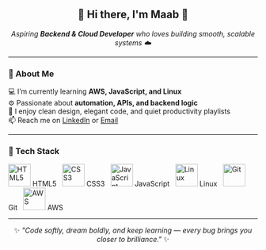 <h2 align="center">🌷 Hi there, I'm Maab 👋</h2>

<p align="center">
  <em>Aspiring <strong>Backend & Cloud Developer</strong> who loves building smooth, scalable systems ☁️</em>
</p>

---

### 🧁 About Me  
💻 I’m currently learning **AWS, JavaScript, and Linux**  
⚙️ Passionate about **automation, APIs, and backend logic**  
🌿 I enjoy clean design, elegant code, and quiet productivity playlists  
📫 Reach me on [LinkedIn](your-linkedin-url) or [Email](mailto:your@email.com)

---

### 🌸 Tech Stack  
<p align="left">
  <img src="https://cdn.jsdelivr.net/gh/devicons/devicon/icons/html5/html5-original.svg" height="45" title="HTML5"/>
  <span>HTML5</span>&nbsp;&nbsp;
  <img src="https://cdn.jsdelivr.net/gh/devicons/devicon/icons/css3/css3-original.svg" height="45" title="CSS3"/>
  <span>CSS3</span>&nbsp;&nbsp;
  <img src="https://cdn.jsdelivr.net/gh/devicons/devicon/icons/javascript/javascript-original.svg" height="45" title="JavaScript"/>
  <span>JavaScript</span>&nbsp;&nbsp;
  <img src="https://cdn.jsdelivr.net/gh/devicons/devicon/icons/linux/linux-original.svg" height="45" title="Linux"/>
  <span>Linux</span>&nbsp;&nbsp;
  <img src="https://cdn.jsdelivr.net/gh/devicons/devicon/icons/git/git-original.svg" height="45" title="Git"/>
  <span>Git</span>&nbsp;&nbsp;
  <img src="https://cdn.jsdelivr.net/gh/devicons/devicon/icons/aws/aws-original.svg" height="45" title="AWS"/>
  <span>AWS</span>
</p>

---


<p align="center">
  ✨ <em>"Code softly, dream boldly, and keep learning — every bug brings you closer to brilliance."</em> ✨  
</p>

